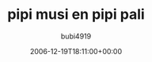 ---
title: 'pipi musi en pipi pali'
posts: 14
hash: 't615'
author: 'bubi4919'
date: 2006-12-19T18:11:00+00:00
sources:
  - http://forums.tokipona.org/viewtopic.php%3Ft=615.html
---